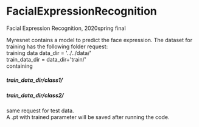 # FacialExpressionRecognition
Facial Expression Recognition, 2020spring final

Myresnet contains a model to predict the face expression. The dataset for training has the following folder request:  
training data
data_dir = '../../data/'  
train_data_dir = data_dir+'train/'  
containing
##### train_data_dir/class1/
##### train_data_dir/class2/
same request for test data.  
A .pt with trained parameter will be saved after running the code.

